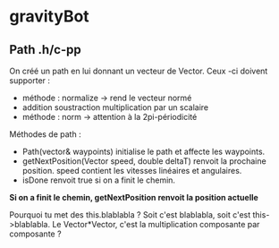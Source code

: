 gravityBot
==========

Path .h/c-pp
------------

On créé un path en lui donnant un vecteur de Vector. Ceux -ci doivent supporter :
- méthode : normalize -> rend le vecteur normé
- addition soustraction multiplication par un scalaire
- méthode : norm -> attention à la 2pi-périodicité

Méthodes de path :
- Path(vector<Position>& waypoints) initialise le path et affecte les waypoints.
- getNextPosition(Vector speed, double deltaT) renvoit la prochaine position. speed contient les vitesses linéaires et angulaires.
- isDone renvoit true si on a finit le chemin.

**Si on a finit le chemin, getNextPosition renvoit la position actuelle**

Pourquoi tu met des this.blablabla ?
Soit c'est blablabla, soit c'est this->blablabla.
Le Vector*Vector, c'est la multiplication composante par composante ?

